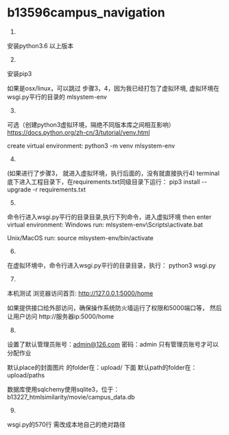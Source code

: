 # b13596campus_navigation

1.
安装python3.6 以上版本

2. 
安装pip3 

如果是osx/linux，可以跳过 步骤3，4，因为我已经打包了虚拟环境,
虚拟环境在wsgi.py平行的目录的 mlsystem-env

3.
可选（创建python3虚拟环境，隔绝不同版本库之间相互影响）
https://docs.python.org/zh-cn/3/tutorial/venv.html

create virtual environment:
python3 -m venv  mlsystem-env


4.
(如果进行了步骤3， 就进入虚拟环境，执行后面的，没有就直接执行4)
terminal底下进入工程目录下，在requirements.txt同级目录下运行：
pip3 install --upgrade -r requirements.txt

5.
命令行进入wsgi.py平行的目录目录,执行下列命令，进入虚拟环境
then enter virtual environment:
Windows run:
mlsystem-env\Scripts\activate.bat

Unix/MacOS run:
source mlsystem-env/bin/activate


6.
在虚拟环境中，命令行进入wsgi.py平行的目录目录，执行：
python3 wsgi.py

7. 
本机测试
浏览器访问首页: http://127.0.0.1:5000/home

如果提供接口给外部访问，确保操作系统防火墙运行了权限和5000端口等，
然后让用户访问 http://服务器ip:5000/home

8.
设置了默认管理员账号：admin@126.com 密码：admin
只有管理员账号才可以分配作业

默认place的封面图片 的folder在：upload/ 下面
默认path的folder在：upload/paths

数据库使用sqlchemy使用sqlite3，位于：
b13227_htmlsimilarity/movie/campus_data.db

9.
wsgi.py的570行 需改成本地自己的绝对路径